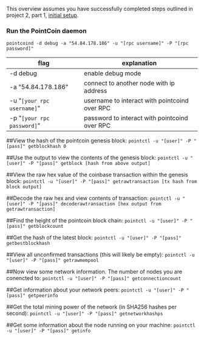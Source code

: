 This overview assumes you have successfully completed steps outlined in 
project 2, part 1, [initial setup](project2-part1.md).

### Run the PointCoin daemon
```
pointcoind -d debug -a "54.84.178.186" -u "[rpc username]" -P "[rpc password]"
```
|flag                       | explanation
|---------------------------|------------
|-d debug                   | enable debug mode
|-a "54.84.178.186"         | connect to another node with ip address
|-u "`[your rpc username]`" | username to interact with pointcoind over RPC
|-p "`[your rpc password]`" | password to interact with pointcoind over RPC


##View the hash of the pointcoin genesis block:
```pointctl -u "[user]" -P "[pass]" getblockhash 0```

##Use the output to view the contents of the genesis block:
```pointctl -u "[user]" -P "[pass]" getblock [hash from above output]```

##View the raw hex value of the coinbase transaction within the genesis block:
```pointctl -u "[user]" -P "[pass]" getrawtransaction [tx hash from block output]```

##Decode the raw hex and view contents of transaction:
```pointctl -u "[user]" -P "[pass]" decoderawtransaction [hex output from getrawtransaction]```

##Find the height of the pointcoin block chain:
```pointctl -u "[user]" -P "[pass]" getblockcount```

##Get the hash of the latest block:
```pointctl -u "[user]" -P "[pass]" getbestblockhash```

##View all unconfirmed transactions (this will likely  be empty):
```pointctl -u "[user]" -P "[pass]" getrawmempool```
 
##Now view some network information. The number of nodes you are conencted to:
```pointctl -u "[user]" -P "[pass]" getconnectioncount```

##Get information about your network peers:
```pointctl -u "[user]" -P "[pass]" getpeerinfo```

##Get the total mining power of the network (in SHA256 hashes per second):
```pointctl -u "[user]" -P "[pass]" getnetworkhashps```

##Get some information about the node running on your machine:
```pointctl -u "[user]" -P "[pass]" getinfo```